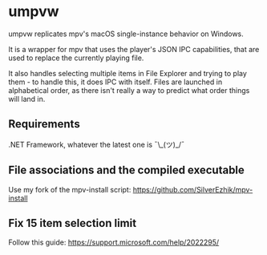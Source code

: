 # umpvw

umpvw replicates mpv's macOS single-instance behavior on Windows.

It is a wrapper for mpv that uses the player's JSON IPC capabilities, that are used to replace the currently playing file. 

It also handles selecting multiple items in File Explorer and trying to play them - to handle this, it does IPC with itself. Files are launched in alphabetical order, as there isn't really a way to predict what order things will land in. 

## Requirements

.NET Framework, whatever the latest one is ¯\\\_(ツ)_/¯

## File associations and the compiled executable

Use my fork of the mpv-install script: https://github.com/SilverEzhik/mpv-install

## Fix 15 item selection limit

Follow this guide: https://support.microsoft.com/help/2022295/
